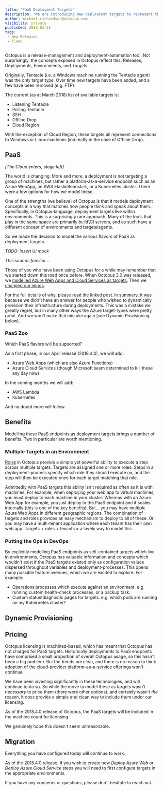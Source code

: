 ```yaml
---
title: "PaaS Deployment Targets"
description: "We are introducing new deployment targets to represent the platform-as-a-service offerings"
author: michael.richardson@octopus.com
visibility: private
published: 2018-03-21
tags:
 - New Releases
 - Cloud
---
```


Octopus is a release-management and deployment-automation tool.  Not surprisingly, the concepts exposed in Octopus reflect this: Releases, Deployments, Environments, and _Targets_. 

Originally, Tentacle (i.e. a Windows machine running the Tentacle agent) was the only target type. Over time new targets have been added, and a few have been removed (e.g. FTP).

The current (as at March 2018) list of available targets is:

- Listening Tentacle
- Polling Tentacle
- SSH
- Offline Drop
- Cloud Region

With the exception of Cloud Region, these targets all represent connections to Windows or Linux machines (indirectly in the case of Offline Drop).

## PaaS

_[The Cloud enters, stage left]_

The world is changing. More and more, a deployment is not targeting a group of machines, but rather a platform-as-a-service endpoint such as an Azure WebApp, an AWS ElasticBeanstalk, or a Kubernetes cluster. There were a few options for how we model these.  

One of the strengths (we believe) of Octopus is that it models deployment concepts in a way that matches how people think and speak about them. Specifically, in Octopus-language, deployment targets live within environments.  This is a surprisingly rare approach.  Many of the tools that play in the same space are primarily build\CI servers, and as such have a different concept of environments and targets\agents.  

So we made the decision to model the various flavors of PaaS as deployment targets.   

_TODO: Insert UI mock_

_This sounds familiar..._

Those of you who have been using Octopus for a while may remember that we started down this road once before.  When Octopus 3.0 was released, we [modelled Azure Web Apps and Cloud Services as targets](https://octopus.com/blog/deployment-targets-in-octopus-3).  Then we [changed our minds](https://octopus.com/blog/azure-changes).  

For the full details of why, please read the linked post.  In summary, it was because we didn't have an answer for people who wished to dynamically provision their infrastructure during deployments.  This was a mistake we greatly regret, but in many other ways the Azure target-types were pretty great. And we won't make that mistake again (see Dynamic Provisioning below). 

### PaaS Zoo

Which PaaS flavors will be supported?

As a first phase, in our April release (2018.4.0), we will add:

- Azure Web Apps (which are also Azure Functions)
- Azure Cloud Services (though Microsoft seem determined to kill these any day now)

In the coming months we will add:

- AWS Lambda
- Kubernetes 

And no doubt more will follow.

## Benefits

Modelling these PaaS endpoints as deployment targets brings a number of benefits. Two in particular are worth mentioning.

### Multiple Targets in an Environment 

[Roles](https://octopus.com/docs/infrastructure/environments/target-roles) in Octopus provide a simple yet powerful ability to execute a step across multiple targets.  Targets are assigned one or more roles. Steps in a deployment-process specify which role they should execute on, and the step will then be executed once for each target matching that role. 

Admittedly with PaaS targets this ability isn't required as often as it is with machines.  For example, when deploying your web app to virtual machines, you must deploy to each machine in your cluster. Whereas with an Azure Web App for example, you just deploy to the PaaS endpoint and it scales internally (this is one of the key benefits).  But... you may have multiple Azure Web Apps in different geographic regions.  The combination of targets and roles provides an easy mechanism to deploy to all of these. Or you may have a multi-tenant application where each tenant has their own web app.  Targets + roles + tenants = a lovely way to model this.  

### Putting the Ops in DevOps

By explicitly modelling PaaS endpoints as self-contained targets which live in environments, Octopus has valuable information and concepts which wouldn't exist if the PaaS targets existed only as configuration values dispersed throughout variables and deployment-processes.  This opens many possible feature avenues, which we are excited to explore.  For example:

- Operations processes which execute against an environment. e.g. running custom health-check processes, or a backup task. 
- Custom status\diagnostic pages for targets. e.g. which pods are running on my Kubernetes cluster? 

## Dynamic Provisioning

## Pricing

Octopus licensing is machined-based, which has meant that Octopus has not charged for PaaS targets.  Historically deployments to PaaS endpoints have comprised a small proportion of overall Octopus usage, so this hasn't been a big problem.  But the trends are clear, and there is no reason to think adoption of the cloud-provider platform-as-a-service offerings won't continue.   

We have been investing significantly in these technologies, and will continue to do so.  So while the move to model these as targets wasn't _necessary_ to price them (there were other options), and certainly wasn't _the_ reason, it does provide a simple and clean way to include them under our licensing. 

As of the 2018.4.0 release of Octopus, the PaaS targets will be included in the machine count for licensing.

We genuinely hope this doesn't seem unreasonable. 

## Migration

Everything you have configured today will continue to work.

As of the 2018.4.0 release, if you wish to create new _Deploy Azure Web_ or _Deploy Azure Cloud Service_ steps you will need to first configure targets in the appropriate environments.  

If you have any concerns or questions, please don't hesitate to reach out.
